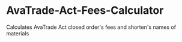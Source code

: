 # AvaTrade-Act-Fees-Calculator
Calculates AvaTrade Act closed order's fees and shorten's names of materials